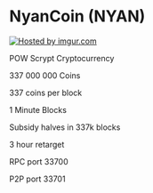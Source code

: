 NyanCoin (NYAN)
===========

<a href="http://imgur.com/Jm2KFOD"><img src="http://i.imgur.com/Jm2KFOD.png" title="Hosted by imgur.com" /></a>


POW Scrypt Cryptocurrency

337 000 000 Coins

337 coins per block

1 Minute Blocks

Subsidy halves in 337k blocks

3 hour retarget 

RPC port 33700

P2P port 33701
